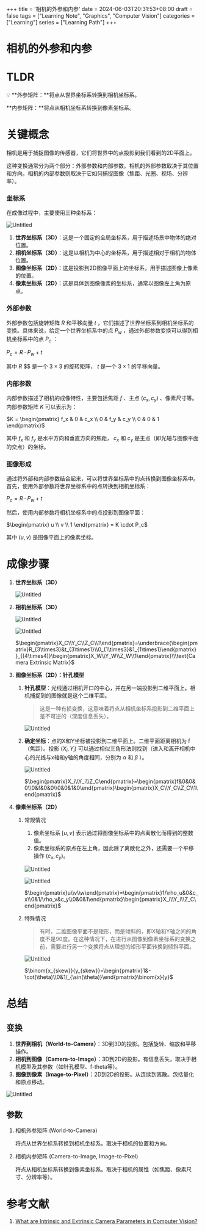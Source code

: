 +++
title = '相机的外参和内参'
date = 2024-06-03T20:31:53+08:00
draft = false
tags = ["Learning Note", "Graphics", "Computer Vision"]
categories = ["Learning"]
series = ["Learning Path"]
+++

# 相机的外参和内参

# TLDR

<aside>
💡 **外参矩阵：**将点从世界坐标系转换到相机坐标系。

**内参矩阵：**将点从相机坐标系转换到像素坐标系。

</aside>

# 关键概念

相机是用于捕捉图像的传感器，它们将世界中的点投影到我们看到的2D平面上。

这种变换通常分为两个部分：外部参数和内部参数。相机的外部参数取决于其位置和方向。相机的内部参数则取决于它如何捕捉图像（焦距、光圈、视场、分辨率）。

### 坐标系

在成像过程中，主要使用三种坐标系：

![Untitled](%E7%9B%B8%E6%9C%BA%E7%9A%84%E5%A4%96%E5%8F%82%E5%92%8C%E5%86%85%E5%8F%82%2036ff5bff299449a09b551c0176c76ee6/Untitled.png)

1. **世界坐标系（3D）**：这是一个固定的全局坐标系，用于描述场景中物体的绝对位置。
2. **相机坐标系（3D）**：这是以相机为中心的坐标系，用于描述相对于相机的物体位置。
3. **图像坐标系（2D）**：这是投影到2D图像平面上的坐标系，用于描述图像上像素的位置。
4. **像素坐标系（2D）**：这是具体到图像像素的坐标系，通常以图像左上角为原点。

### 外部参数

外部参数包括旋转矩阵 $R$ 和平移向量 $t$ ，它们描述了世界坐标系到相机坐标系的变换。具体来说，给定一个世界坐标系中的点 $P_w$ ，通过外部参数变换可以得到相机坐标系中的点 $P_c$ ：

$P_c = R \cdot P_w + t$

其中 $R$ $$ 是一个 $3 \times 3$ 的旋转矩阵， $t$ 是一个 $3 \times 1$ 的平移向量。

### 内部参数

内部参数描述了相机的成像特性，主要包括焦距 $f$ 、主点 $(c_x, c_y)$ 、像素尺寸等。内部参数矩阵 $K$ 可以表示为：

$K = \begin{pmatrix} f_x & 0 & c_x \\ 0 & f_y & c_y \\ 0 & 0 & 1 \end{pmatrix}$

其中 $f_x$ 和 $f_y$ 是水平方向和垂直方向的焦距， $c_x$ 和 $c_y$ 是主点（即光轴与图像平面的交点）的坐标。

### 图像形成

通过将外部和内部参数结合起来，可以将世界坐标系中的点转换到图像坐标系中。首先，使用外部参数将世界坐标系中的点转换到相机坐标系：

$P_c = R \cdot P_w + t$

然后，使用内部参数将相机坐标系中的点投影到图像平面：

$\begin{pmatrix} u \\ v \\ 1 \end{pmatrix} = K \cdot P_c$

其中 $(u, v)$ 是图像平面上的像素坐标。

# 成像步骤

1. **世界坐标系（3D）**

   ![Untitled](%E7%9B%B8%E6%9C%BA%E7%9A%84%E5%A4%96%E5%8F%82%E5%92%8C%E5%86%85%E5%8F%82%2036ff5bff299449a09b551c0176c76ee6/Untitled%201.png)

2. **相机坐标系（3D）**

   ![Untitled](%E7%9B%B8%E6%9C%BA%E7%9A%84%E5%A4%96%E5%8F%82%E5%92%8C%E5%86%85%E5%8F%82%2036ff5bff299449a09b551c0176c76ee6/Untitled%202.png)

   ![Untitled](%E7%9B%B8%E6%9C%BA%E7%9A%84%E5%A4%96%E5%8F%82%E5%92%8C%E5%86%85%E5%8F%82%2036ff5bff299449a09b551c0176c76ee6/Untitled%203.png)

   $\begin{pmatrix}X_C\\Y_C\\Z_C\\1\end{pmatrix}=\underbrace{\begin{pmatrix}R_{3\times3}&t_{3\times1}\\0_{1\times3}&1_{1\times1}\end{pmatrix}}_{(4\times4)}\begin{pmatrix}X_W\\Y_W\\Z_W\\1\end{pmatrix}\\\text{Camera Extrinsic Matrix}$

3. **图像坐标系（2D）：针孔模型**
   1. **针孔模型**：光线通过相机开口的中心，并在另一端投影到二维平面上。相机捕捉到的图像就是这个二维平面。

      > 这是一种有损变换，这意味着将点从相机坐标系投影到二维平面上是不可逆的（深度信息丢失）。

      ![Untitled](%E7%9B%B8%E6%9C%BA%E7%9A%84%E5%A4%96%E5%8F%82%E5%92%8C%E5%86%85%E5%8F%82%2036ff5bff299449a09b551c0176c76ee6/Untitled%204.png)

   2. **确定坐标**：点的X和Y坐标被投影到二维平面上。二维平面距离相机为 f（焦距）。投影 $( X_i, Y_i )$ 可以通过相似三角形法则找到（进入和离开相机中心的光线与x轴和y轴的角度相同，分别为 $\alpha$ 和 $\beta$ ）。

      ![Untitled](%E7%9B%B8%E6%9C%BA%E7%9A%84%E5%A4%96%E5%8F%82%E5%92%8C%E5%86%85%E5%8F%82%2036ff5bff299449a09b551c0176c76ee6/Untitled%205.png)

      $\begin{pmatrix}X_i\\Y_i\\Z_C\end{pmatrix}=\begin{pmatrix}f&0&0&0\\0&f&0&0\\0&0&1&0\end{pmatrix}\begin{pmatrix}X_C\\Y_C\\Z_C\\1\end{pmatrix}$
4. **像素坐标系（2D）**
   1. 常规情况

      1. 像素坐标系 $[u, v]$ 表示通过将图像坐标系中的点离散化而得到的整数值。
      2. 像素坐标系的原点在左上角，因此除了离散化之外，还需要一个平移操作 $(c_x, c_y)$。

      ![Untitled](%E7%9B%B8%E6%9C%BA%E7%9A%84%E5%A4%96%E5%8F%82%E5%92%8C%E5%86%85%E5%8F%82%2036ff5bff299449a09b551c0176c76ee6/Untitled%206.png)

      ![Untitled](%E7%9B%B8%E6%9C%BA%E7%9A%84%E5%A4%96%E5%8F%82%E5%92%8C%E5%86%85%E5%8F%82%2036ff5bff299449a09b551c0176c76ee6/Untitled%207.png)

      $\begin{pmatrix}u\\v\\w\end{pmatrix}=\begin{pmatrix}1/\rho_u&0&c_x\\0&1/\rho_v&c_y\\0&0&1\end{pmatrix}\begin{pmatrix}X_i\\Y_i\\Z_C\end{pmatrix}$

   2. 特殊情况

      > 有时，二维图像平面不是矩形，而是倾斜的，即X轴和Y轴之间的角度不是90度。在这种情况下，在进行从图像到像素坐标系的变换之前，需要进行另一个变换将点从理想的矩形平面转换到倾斜平面。

      ![Untitled](%E7%9B%B8%E6%9C%BA%E7%9A%84%E5%A4%96%E5%8F%82%E5%92%8C%E5%86%85%E5%8F%82%2036ff5bff299449a09b551c0176c76ee6/Untitled%208.png)

      $\binom{x_{skew}}{y_{skew}}=\begin{pmatrix}1&-\cot(\theta)\\0&1/_{\sin(\theta)}\end{pmatrix}\binom{x}{y}$

# 总结

## 变换

1. **世界到相机（World-to-Camera）**：3D到3D的投影。包括旋转、缩放和平移操作。
2. **相机到图像（Camera-to-Image）**：3D到2D的投影。有信息丢失，取决于相机模型及其参数（如针孔模型、f-theta等）。
3. **图像到像素（Image-to-Pixel）**：2D到2D的投影。从连续到离散。包括量化和原点移动。

![Untitled](%E7%9B%B8%E6%9C%BA%E7%9A%84%E5%A4%96%E5%8F%82%E5%92%8C%E5%86%85%E5%8F%82%2036ff5bff299449a09b551c0176c76ee6/Untitled%209.png)

## 参数

1. 相机外参矩阵 (World-to-Camera)

   将点从世界坐标系转换到相机坐标系。取决于相机的位置和方向。

2. 相机内参矩阵 (Camera-to-Image, Image-to-Pixel)

   将点从相机坐标系转换到像素坐标系。取决于相机的属性（如焦距、像素尺寸、分辨率等）。

# 参考文献

1. [What are Intrinsic and Extrinsic Camera Parameters in Computer Vision?](https://towardsdatascience.com/what-are-intrinsic-and-extrinsic-camera-parameters-in-computer-vision-7071b72fb8ec)

